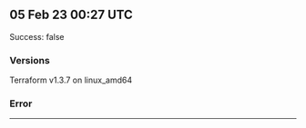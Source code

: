 ## 05 Feb 23 00:27 UTC

Success: false

### Versions

Terraform v1.3.7
on linux_amd64

### Error



---

